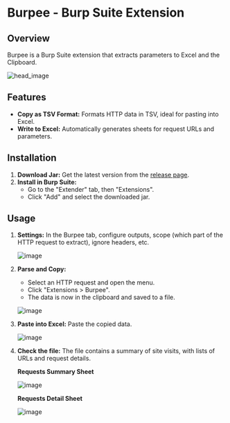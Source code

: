 # Burpee - Burp Suite Extension

## Overview
Burpee is a Burp Suite extension that extracts parameters to Excel and the Clipboard.

![head_image](https://github.com/user-attachments/assets/82dbe607-3847-4d04-b720-6867a33e10f8)

## Features
- **Copy as TSV Format:** Formats HTTP data in TSV, ideal for pasting into Excel.
- **Write to Excel:** Automatically generates sheets for request URLs and parameters.

## Installation
1. **Download Jar:** Get the latest version from the [release page](https://github.com/riiim400th/burpee/releases).
2. **Install in Burp Suite:**
   - Go to the "Extender" tab, then "Extensions".
   - Click "Add" and select the downloaded jar.

## Usage
1. **Settings:** In the Burpee tab, configure outputs, scope (which part of the HTTP request to extract), ignore headers, etc.

   ![image](https://github.com/user-attachments/assets/669295e3-0706-492d-be52-48dcbf1cd09b)


2. **Parse and Copy:**
   - Select an HTTP request and open the menu.
   - Click "Extensions > Burpee".
   - The data is now in the clipboard and saved to a file.
  
   ![image](https://github.com/user-attachments/assets/047ec80c-9fc6-4114-a720-fd738af409d4)


3. **Paste into Excel:** Paste the copied data.

   ![image](https://github.com/user-attachments/assets/ab6e9f0e-0033-4954-a9ce-0a591a7af003)


4. **Check the file:** The file contains a summary of site visits, with lists of URLs and request details.

   **Requests Summary Sheet**

   ![image](https://github.com/user-attachments/assets/4cdec456-82e4-4797-ba10-cff76b472c1f)

   **Requests Detail Sheet**

   ![image](https://github.com/user-attachments/assets/c7f41d03-1355-4abe-ac90-1b31f1fef513)
